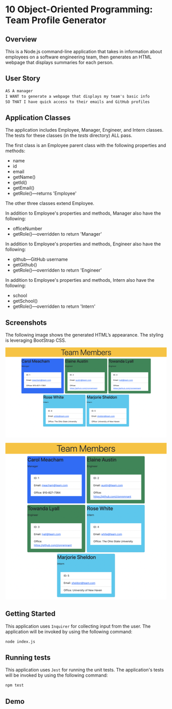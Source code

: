 # 10 Object-Oriented Programming: Team Profile Generator

## Overview

This is a Node.js command-line application that takes in information about employees on a software engineering team, then generates an HTML webpage that displays summaries for each person.

## User Story

```md
AS A manager
I WANT to generate a webpage that displays my team's basic info
SO THAT I have quick access to their emails and GitHub profiles
```

## Application Classes

The application includes Employee, Manager, Engineer, and Intern classes. The tests for these classes (in the _tests_ directory) ALL pass.

The first class is an Employee parent class with the following properties and methods:

- name
- id
- email
- getName()
- getId()
- getEmail()
- getRole()—returns 'Employee'

The other three classes extend Employee.

In addition to Employee's properties and methods, Manager also have the following:

- officeNumber
- getRole()—overridden to return 'Manager'

In addition to Employee's properties and methods, Engineer also have the following:

- github—GitHub username
- getGithub()
- getRole()—overridden to return 'Engineer'

In addition to Employee's properties and methods, Intern also have the following:

- school
- getSchool()
- getRole()—overridden to return 'Intern'

## Screenshots

The following image shows the generated HTML’s appearance. The styling is leveraging BootStrap CSS.

![](./images/desktop.png)

![](./images/mobile.png)

## Getting Started

This application uses `Inquirer` for collecting input from the user. The application will be invoked by using the following command:

```bash
node index.js
```

## Running tests

This application uses `Jest` for running the unit tests. The application's tests will be invoked by using the following command:

```bash
npm test
```

## Demo



